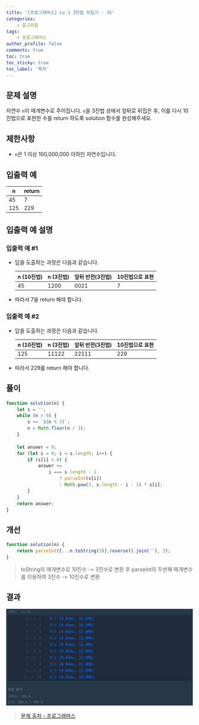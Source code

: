 ```yaml
---
title: '[프로그래머스] Lv.1 3진법 뒤집기 - JS'
categories:
    - 알고리즘
tags:
    - 프로그래머스
author_profile: false
comments: true
toc: true
toc_sticky: true
toc_label: '목차'
---
```


## 문제 설명

자연수 `n`이 매개변수로 주어집니다. `n`을 3진법 상에서 앞뒤로 뒤집은 후, 이를 다시 10진법으로 표현한 수를 return 하도록 solution 함수를 완성해주세요.

## 제한사항

-   `n`은 1 이상 100,000,000 이하인 자연수입니다.

## 입출력 예

| n   | return |
| --- | ------ |
| 45  | 7      |
| 125 | 229    |

## 입출력 예 설명

### 입출력 예 #1

-   답을 도출하는 과정은 다음과 같습니다.

    | n (10진법) | n (3진법) | 앞뒤 반전(3진법) | 10진법으로 표현 |
    | ---------- | --------- | ---------------- | --------------- |
    | 45         | 1200      | 0021             | 7               |

-   따라서 7을 return 해야 합니다.

### 입출력 예 #2

-   답을 도출하는 과정은 다음과 같습니다.

    | n (10진법) | n (3진법) | 앞뒤 반전(3진법) | 10진법으로 표현 |
    | ---------- | --------- | ---------------- | --------------- |
    | 125        | 11122     | 22111            | 229             |

-   따라서 229를 return 해야 합니다.

## 풀이

```javascript
function solution(n) {
    let s = '';
    while (n > 0) {
        s += `${n % 3}`;
        n = Math.floor(n / 3);
    }

    let answer = 0;
    for (let i = 0; i < s.length; i++) {
        if (s[i] > 0) {
            answer +=
                i === s.length - 1
                    ? parseInt(s[i])
                    : Math.pow(3, s.length - i - 1) * s[i];
        }
    }
    return answer;
}
```

## 개선

```javascript
function solution(n) {
    return parseInt([...n.toString(3)].reverse().join(''), 3);
}
```

> toString의 매개변수로 10진수 -> 3진수로 변환 후
> parseInt의 두번째 매개변수를 이용하여 3진수 -> 10진수로 변환

## 결과

![result](/assets/images/2023/08/25/algorithm-34-result.png)

> [문제 출처 - 프로그래머스](https://school.programmers.co.kr/learn/courses/30/lessons/68935?language=javascript)
